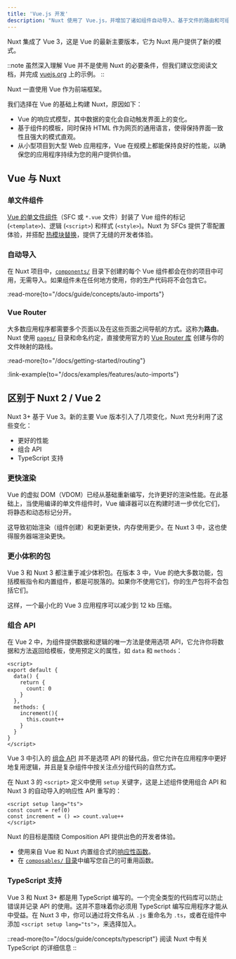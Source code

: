 ```yaml
---
title: 'Vue.js 开发'
description: "Nuxt 使用了 Vue.js，并增加了诸如组件自动导入、基于文件的路由和可组合的特性，以便于 SSR 友好地使用。"
---
```


Nuxt 集成了 Vue 3，这是 Vue 的最新主要版本，它为 Nuxt 用户提供了新的模式。

::note
虽然深入理解 Vue 并不是使用 Nuxt 的必要条件，但我们建议您阅读文档，并完成 [vuejs.org](https://vuejs.org) 上的示例。
::

Nuxt 一直使用 Vue 作为前端框架。

我们选择在 Vue 的基础上构建 Nuxt，原因如下：

- Vue 的响应式模型，其中数据的变化会自动触发界面上的变化。
- 基于组件的模板，同时保持 HTML 作为网页的通用语言，使得保持界面一致性且强大的模式直观。
- 从小型项目到大型 Web 应用程序，Vue 在规模上都能保持良好的性能，以确保您的应用程序持续为您的用户提供价值。

## Vue 与 Nuxt

### 单文件组件

[Vue 的单文件组件](https://vuejs.org/guide/scaling-up/sfc.html)（SFC 或 `*.vue` 文件）封装了 Vue 组件的标记 (`<template>`)、逻辑 (`<script>`) 和样式 (`<style>`)。Nuxt 为 SFCs 提供了零配置体验，并搭配 [热模块替换](https://vite.dev/guide/features.html#hot-module-replacement)，提供了无缝的开发者体验。

### 自动导入

在 Nuxt 项目中，[`components/`](/docs/guide/directory-structure/components) 目录下创建的每个 Vue 组件都会在你的项目中可用，无需导入。如果组件未在任何地方使用，你的生产代码将不会包含它。

:read-more{to="/docs/guide/concepts/auto-imports"}

### Vue Router

大多数应用程序都需要多个页面以及在这些页面之间导航的方式。这称为**路由**。Nuxt 使用 [`pages/`](/docs/guide/directory-structure/pages) 目录和命名约定，直接使用官方的 [Vue Router 库](https://router.vuejs.org) 创建与你的文件映射的路线。

:read-more{to="/docs/getting-started/routing"}

:link-example{to="/docs/examples/features/auto-imports"}

## 区别于 Nuxt 2 / Vue 2

Nuxt 3+ 基于 Vue 3。新的主要 Vue 版本引入了几项变化，Nuxt 充分利用了这些变化：

- 更好的性能
- 组合 API
- TypeScript 支持

### 更快渲染

Vue 的虚拟 DOM（VDOM）已经从基础重新编写，允许更好的渲染性能。在此基础上，当使用编译的单文件组件时，Vue 编译器可以在构建时进一步优化它们，将静态和动态标记分开。

这导致初始渲染（组件创建）和更新更快，内存使用更少。在 Nuxt 3 中，这也使得服务器端渲染更快。

### 更小体积的包

Vue 3 和 Nuxt 3 都注重于减少体积包。在版本 3 中，Vue 的绝大多数功能，包括模板指令和内置组件，都是可脱落的。如果你不使用它们，你的生产包将不会包括它们。

这样，一个最小化的 Vue 3 应用程序可以减少到 12 kb 压缩。

### 组合 API

在 Vue 2 中，为组件提供数据和逻辑的唯一方法是使用选项 API，它允许你将数据和方法返回给模板，使用预定义的属性，如 `data` 和 `methods`：

```vue twoslash
<script>
export default {
  data() {
    return {
      count: 0
    }
  },
  methods: {
    increment(){
      this.count++
    }
  }
}
</script>
```

Vue 3 中引入的 [组合 API](https://vuejs.org/guide/extras/composition-api-faq.html) 并不是选项 API 的替代品，但它允许在应用程序中更好地复用逻辑，并且是复杂组件中按关注点分组代码的自然方式。

在 Nuxt 3 的 `<script>` 定义中使用 `setup` 关键字，这是上述组件使用组合 API 和 Nuxt 3 的自动导入的响应性 API 重写的：

```vue twoslash [components/Counter.vue]
<script setup lang="ts">
const count = ref(0)
const increment = () => count.value++
</script>
```

Nuxt 的目标是围绕 Composition API 提供出色的开发者体验。

- 使用来自 Vue 和 Nuxt 内置组合式的[响应性函数](https://vuejs.org/api/reactivity-core.html)。
- 在 [`composables/` 目录](/docs/guide/directory-structure/composables)中编写您自己的可重用函数。

### TypeScript 支持

Vue 3 和 Nuxt 3+ 都是用 TypeScript 编写的。一个完全类型的代码库可以防止错误并记录 API 的使用。这并不意味着你必须用 TypeScript 编写应用程序才能从中受益。在 Nuxt 3 中，你可以通过将文件名从 `.js` 重命名为 `.ts`，或者在组件中添加 `<script setup lang="ts">`，来选择加入。

::read-more{to="/docs/guide/concepts/typescript"}
阅读 Nuxt 中有关 TypeScript 的详细信息
::
